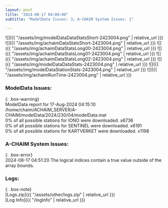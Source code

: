 ```yaml
---
layout: post
title: "2024-08-17 04:00:00"
subtitle: "ModelData Issues: 3; A-CHAIM System Issues: 1"

---
```


![]({{ "/assets/img/modelDataDataStatsShort-2423004.png" | relative_url }})
![]({{ "/assets/img/achaimDataStatsShort-2423004.png" | relative_url }})
![]({{ "/assets/img/achaimDataStatsLong00-2423004.png" | relative_url }})
![]({{ "/assets/img/achaimDataStatsLong01-2423004.png" | relative_url }})
![]({{ "/assets/img/achaimDataStatsLong02-2423004.png" | relative_url }})
![]({{ "/assets/img/modelDataDataStats-2423004.png" | relative_url }})
![]({{ "/assets/img/modelDataStationStats-2423004.png" | relative_url }})
![]({{ "/assets/img/achaimRunTime-2423004.png" | relative_url }})


### ModelData Issues:  
  
{: .box-warning}  
 ModelData report for 17-Aug-2024 04:15:10   
 /home/chaim/ACHAIM_SERVER/A-CHAIM/modelData/2024/230/04/modelData.mat   
 0% of all possible stations for IONO were downloaded. x6736   
 0% of all possible stations for SENTINEL were downloaded. x6191   
 0% of all possible stations for KARTVERKET were downloaded. x1198   
  
### A-CHAIM System Issues:  
  
{: .box-error}  
2024-08-17 04:51:20 The logical indices contain a true value outside of the array bounds.  

### Logs:  
  
{: .box-note}  
[Logs.zip]({{ "/assets/other/logs.zip" | relative_url }})  
[Log Info]({{ "/logInfo" | relative_url }})  
